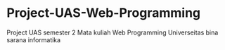 # Project-UAS-Web-Programming
Project UAS semester 2 Mata kuliah Web Programming Universeitas bina sarana informatika
